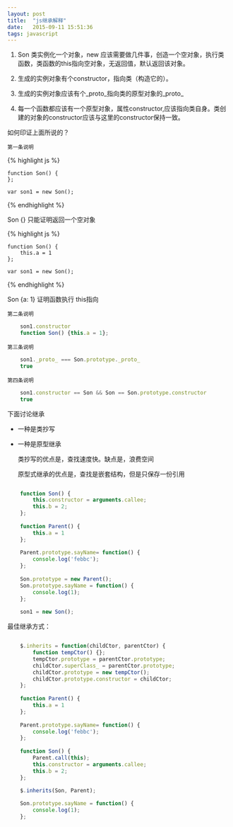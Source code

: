 ```yaml
---
layout: post
title:  "js继承解释"
date:   2015-09-11 15:51:36
tags: javascript
---
```



1. Son 类实例化一个对象，new 应该需要做几件事，创造一个空对象，执行类函数，类函数的this指向空对象，无返回值，默认返回该对象。

2. 生成的实例对象有个constructor，指向类（构造它的）。

3. 生成的实例对象应该有个_proto_指向类的原型对象的_proto_ 

4. 每一个函数都应该有一个原型对象，属性constructor,应该指向类自身。类创建的对象的constructor应该与这里的constructor保持一致。

<!-- more -->
 
如何印证上面所说的？

	第一条说明
 
{% highlight js %}

	function Son() {
	}; 
	
	var son1 = new Son(); 
	
{% endhighlight %}

Son {}  只能证明返回一个空对象

{% highlight js %}

	function Son() {
		this.a = 1
	}; 
	
	var son1 = new Son();
	
{% endhighlight %}

Son {a: 1}  证明函数执行 this指向

	第二条说明

```js
	son1.constructor
	function Son() {this.a = 1};
```

	第三条说明

```js
	son1._proto_ === Son.prototype._proto_
	true
```

	第四条说明

```js
	son1.constructor == Son && Son == Son.prototype.constructor
	true
```

下面讨论继承

* 一种是类抄写
* 一种是原型继承

	类抄写的优点是，查找速度快。缺点是，浪费空间
	
	原型式继承的优点是，查找是嵌套结构，但是只保存一份引用
	
```js

	function Son() { 
		this.constructor = arguments.callee;
		this.b = 2;
	};
	
	function Parent() { 
		this.a = 1
	}; 
	 
	Parent.prototype.sayName= function() { 
		console.log('febbc');
	}; 
	    
	Son.prototype = new Parent(); 
	Son.prototype.sayName = function() {
		console.log(1);
	}; 
	
	son1 = new Son();
```

最佳继承方式：

```js

	$.inherits = function(childCtor, parentCtor) {
		function tempCtor() {};
		tempCtor.prototype = parentCtor.prototype;
		childCtor.superClass_ = parentCtor.prototype;
		childCtor.prototype = new tempCtor();
		childCtor.prototype.constructor = childCtor;
	};
	
	function Parent() { 
		this.a = 1
	};
	
	Parent.prototype.sayName= function() { 
		console.log('febbc');
	}; 
		
	function Son() { 
		Parent.call(this);
		this.constructor = arguments.callee;
		this.b = 2;
	};
	
	$.inherits(Son, Parent);

	Son.prototype.sayName = function() {
		console.log(1);
	}; 
	
```









		

		

	
